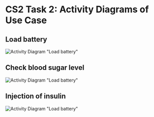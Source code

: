 # CS2 Task 2: Activity Diagrams of Use Case
## Load battery
![Activity Diagram "Load battery"](media/CS2_Task2_Activity_UseCase1.png)

## Check blood sugar level
![Activity Diagram "Load battery"](media/CS2_Task2_Activity_UseCase2.png)

## Injection of insulin
![Activity Diagram "Load battery"](media/CS2_Task2_Activity_UseCase3.png)